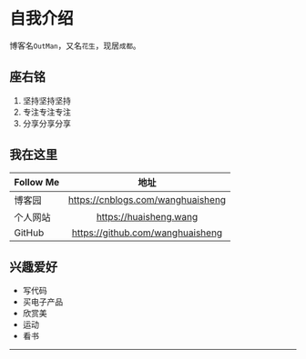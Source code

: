 
# 自我介绍

博客名`OutMan`，又名`花生`，现居`成都`。

## 座右铭
1. 坚持坚持坚持
2. 专注专注专注
3. 分享分享分享


## 我在这里

| Follow Me | 地址  | 
| :------------ |:---------------:|
| 博客园      |https://cnblogs.com/wanghuaisheng|
| 个人网站     | https://huaisheng.wang |
| GitHub | https://github.com/wanghuaisheng |


## 兴趣爱好
* 写代码
* 买电子产品
* 欣赏美
* 运动
* 看书

*******************

